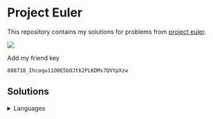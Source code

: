 # Project Euler

This repository contains my solutions for problems from [project
euler](https://projecteuler.net).

![](https://projecteuler.net/profile/zidhuss.png)

Add my friend key

<pre><code>880718_Ihcoqu11O0E5bOJtk2PLKDMs7QVYpXzw</code></pre>

## Solutions

<details>
<summary>Languages</summary>
<table>
  <thead>
    <tr class="header">
      <th align="center">Problem</th>
      <th align="center">C</th>
      <th align="center">C++</th>
      <th align="center">Python</th>
      <th align="center">Go</th>
      <th align="center">Java</th>
      <th align="center">JavaScript</th>
      <th align="center">Rust</th>
    </tr>
  </thead>
  <tbody>
    <tr class="odd">
      <td align="center">001</td>
      <td align="center"><a href="solutions/001/001.c">🔵</a></td>
      <td align="center"><a href="solutions/001/001.cc">🔵</a></td>
      <td align="center"><a href="solutions/001/001.py">🔵</a></td>
      <td align="center"><a href="solutions/001/001.go">🔵</a></td>
      <td align="center"><a href="solutions/001/_001.java">🔵</a></td>
      <td align="center"><a href="solutions/001/001.js">🔵</a></td>
      <td align="center"><a href="solutions/001/001.rs">🔵</a></td>
    </tr>
    <tr class="even">
      <td align="center">002</td>
      <td align="center"><a href="solutions/002/002.c">🔵</a></td>
      <td align="center"><a href="solutions/002/002.cc">🔵</a></td>
      <td align="center"><a href="solutions/002/002.py">🔵</a></td>
      <td align="center"><a href="solutions/002/002.go">🔵</a></td>
      <td align="center"><a href="solutions/002/_002.java">🔵</a></td>
      <td align="center"><a href="solutions/002/002.js">🔵</a></td>
      <td align="center"><a href="solutions/002/002.rs">🔵</a></td>
    </tr>
    <tr class="odd">
      <td align="center">003</td>
      <td align="center"><a href="solutions/003/003.c">🔵</a></td>
      <td align="center"><a href="solutions/003/003.cc">🔵</a></td>
      <td align="center"><a href="solutions/003/003.py">🔵</a></td>
      <td align="center"><a href="solutions/003/003.go">🔵</a></td>
      <td align="center"><a href="solutions/003/_003.java">🔵</a></td>
      <td align="center"><a href="solutions/003/003.js">🔵</a></td>
      <td align="center"><a href="solutions/003/003.rs">🔵</a></td>
    </tr>
    <tr class="even">
      <td align="center">004</td>
      <td align="center"><a href="solutions/004/004.c">🔵</a></td>
      <td align="center"><a href="solutions/004/004.cc">🔵</a></td>
      <td align="center"><a href="solutions/004/004.py">🔵</a></td>
      <td align="center"><a href="solutions/004/004.go">🔵</a></td>
      <td align="center"><a href="solutions/004/_004.java">🔵</a></td>
      <td align="center"><a href="solutions/004/004.js">🔵</a></td>
      <td align="center"><a href="solutions/004/004.rs">🔵</a></td>
    </tr>
    <tr class="odd">
      <td align="center">005</td>
      <td align="center"><a href="solutions/005/005.c">🔵</a></td>
      <td align="center"><a href="solutions/005/005.cc">🔵</a></td>
      <td align="center"><a href="solutions/005/005.py">🔵</a></td>
      <td align="center"><a href="solutions/005/005.go">🔵</a></td>
      <td align="center"><a href="solutions/005/_005.java">🔵</a></td>
      <td align="center"><a href="solutions/005/005.js">🔵</a></td>
      <td align="center"><a href="solutions/005/005.rs">🔵</a></td>
    </tr>
    <tr class="even">
      <td align="center">006</td>
      <td align="center"><a href="solutions/006/006.c">🔵</a></td>
      <td align="center"><a href="solutions/006/006.cc">🔵</a></td>
      <td align="center"><a href="solutions/006/006.py">🔵</a></td>
      <td align="center"><a href="solutions/006/006.go">🔵</a></td>
      <td align="center"><a href="solutions/006/_006.java">🔵</a></td>
      <td align="center"><a href="solutions/006/006.js">🔵</a></td>
      <td align="center"><a href="solutions/006/006.rs">🔵</a></td>
    </tr>
    <tr class="odd">
      <td align="center">007</td>
      <td align="center"><a href="solutions/007/007.c">🔵</a></td>
      <td align="center"><a href="solutions/007/007.cc">🔵</a></td>
      <td align="center"><a href="solutions/007/007.py">🔵</a></td>
      <td align="center"><a href="solutions/007/007.go">🔵</a></td>
      <td align="center"><a href="solutions/007/_007.java">🔵</a></td>
      <td align="center"><a href="solutions/007/007.js">🔵</a></td>
      <td align="center"></td>
    </tr>
    <tr class="even">
      <td align="center">008</td>
      <td align="center"><a href="solutions/008/008.c">🔵</a></td>
      <td align="center"></td>
      <td align="center"><a href="solutions/008/008.py">🔵</a></td>
      <td align="center"><a href="solutions/008/008.go">🔵</a></td>
      <td align="center"><a href="solutions/008/_008.java">🔵</a></td>
      <td align="center"><a href="solutions/008/008.js">🔵</a></td>
      <td align="center"><a href="solutions/008/008.rs">🔵</a></td>
    </tr>
    <tr class="odd">
      <td align="center">009</td>
      <td align="center"><a href="solutions/009/009.c">🔵</a></td>
      <td align="center"><a href="solutions/009/009.cc">🔵</a></td>
      <td align="center"><a href="solutions/009/009.py">🔵</a></td>
      <td align="center"><a href="solutions/009/009.go">🔵</a></td>
      <td align="center"><a href="solutions/009/_009.java">🔵</a></td>
      <td align="center"><a href="solutions/009/009.js">🔵</a></td>
      <td align="center"></td>
    </tr>
    <tr class="even">
      <td align="center">010</td>
      <td align="center"><a href="solutions/010/010.c">🔵</a></td>
      <td align="center"><a href="solutions/010/010.cc">🔵</a></td>
      <td align="center"><a href="solutions/010/010.py">🔵</a></td>
      <td align="center"><a href="solutions/010/010.go">🔵</a></td>
      <td align="center"><a href="solutions/010/_010.java">🔵</a></td>
      <td align="center"><a href="solutions/010/010.js">🔵</a></td>
      <td align="center"></td>
    </tr>
    <tr class="odd">
      <td align="center">011</td>
      <td align="center"></td>
      <td align="center"></td>
      <td align="center"></td>
      <td align="center"><a href="solutions/011/011.go">🔵</a></td>
      <td align="center"></td>
      <td align="center"></td>
      <td align="center"></td>
    </tr>
    <tr class="even">
      <td align="center">012</td>
      <td align="center"></td>
      <td align="center"></td>
      <td align="center"></td>
      <td align="center"><a href="solutions/012/012.go">🔵</a></td>
      <td align="center"></td>
      <td align="center"></td>
      <td align="center"></td>
    </tr>
    <tr class="odd">
      <td align="center">013</td>
      <td align="center"><a href="solutions/013/013.c">🔵</a></td>
      <td align="center"></td>
      <td align="center"><a href="solutions/013/013.py">🔵</a></td>
      <td align="center"><a href="solutions/013/013.go">🔵</a></td>
      <td align="center"></td>
      <td align="center"></td>
      <td align="center"></td>
    </tr>
    <tr class="even">
      <td align="center">014</td>
      <td align="center"></td>
      <td align="center"></td>
      <td align="center"></td>
      <td align="center"><a href="solutions/014/014.go">🔵</a></td>
      <td align="center"></td>
      <td align="center"></td>
      <td align="center"></td>
    </tr>
    <tr class="odd">
      <td align="center">015</td>
      <td align="center"><a href="solutions/015/015.c">🔵</a></td>
      <td align="center"><a href="solutions/015/015.cc">🔵</a></td>
      <td align="center"><a href="solutions/015/015.py">🔵</a></td>
      <td align="center"><a href="solutions/015/015.go">🔵</a></td>
      <td align="center"><a href="solutions/015/_015.java">🔵</a></td>
      <td align="center"><a href="solutions/015/015.js">🔵</a></td>
      <td align="center"><a href="solutions/015/015.rs">🔵</a></td>
    </tr>
    <tr class="even">
      <td align="center">016</td>
      <td align="center"><a href="solutions/016/016.c">🔵</a></td>
      <td align="center"></td>
      <td align="center"><a href="solutions/016/016.py">🔵</a></td>
      <td align="center"><a href="solutions/016/016.go">🔵</a></td>
      <td align="center"></td>
      <td align="center"></td>
      <td align="center"></td>
    </tr>
    <tr class="odd">
      <td align="center">017</td>
      <td align="center"></td>
      <td align="center"></td>
      <td align="center"></td>
      <td align="center"><a href="solutions/017/017.go">🔵</a></td>
      <td align="center"></td>
      <td align="center"></td>
      <td align="center"></td>
    </tr>
    <tr class="even">
      <td align="center">018</td>
      <td align="center"><a href="solutions/018/018.c">🔵</a></td>
      <td align="center"></td>
      <td align="center"></td>
      <td align="center"><a href="solutions/018/018.go">🔵</a></td>
      <td align="center"></td>
      <td align="center"></td>
      <td align="center"></td>
    </tr>
    <tr class="odd">
      <td align="center">019</td>
      <td align="center"><a href="solutions/019/019.c">🔵</a></td>
      <td align="center"></td>
      <td align="center"><a href="solutions/019/019.py">🔵</a></td>
      <td align="center"><a href="solutions/019/019.go">🔵</a></td>
      <td align="center"></td>
      <td align="center"></td>
      <td align="center"></td>
    </tr>
    <tr class="even">
      <td align="center">020</td>
      <td align="center"><a href="solutions/020/020.c">🔵</a></td>
      <td align="center"></td>
      <td align="center"><a href="solutions/020/020.py">🔵</a></td>
      <td align="center"><a href="solutions/020/020.go">🔵</a></td>
      <td align="center"></td>
      <td align="center"></td>
      <td align="center"></td>
    </tr>
    <tr class="odd">
      <td align="center">021</td>
      <td align="center"><a href="solutions/021/021.c">🔵</a></td>
      <td align="center"></td>
      <td align="center"><a href="solutions/021/021.py">🔵</a></td>
      <td align="center"><a href="solutions/021/021.go">🔵</a></td>
      <td align="center"></td>
      <td align="center"></td>
      <td align="center"><a href="solutions/021/021.rs">🔵</a></td>
    </tr>
    <tr class="even">
      <td align="center">022</td>
      <td align="center"><a href="solutions/022/022.c">🔵</a></td>
      <td align="center"></td>
      <td align="center"></td>
      <td align="center"><a href="solutions/022/022.go">🔵</a></td>
      <td align="center"></td>
      <td align="center"><a href="solutions/022/022.js">🔵</a></td>
      <td align="center"></td>
    </tr>
    <tr class="odd">
      <td align="center">023</td>
      <td align="center"></td>
      <td align="center"></td>
      <td align="center"><a href="solutions/023/023.py">🔵</a></td>
      <td align="center"></td>
      <td align="center"></td>
      <td align="center"></td>
      <td align="center"></td>
    </tr>
    <tr class="even">
      <td align="center">024</td>
      <td align="center"></td>
      <td align="center"></td>
      <td align="center"><a href="solutions/024/024.py">🔵</a></td>
      <td align="center"></td>
      <td align="center"></td>
      <td align="center"></td>
      <td align="center"></td>
    </tr>
    <tr class="odd">
      <td align="center">025</td>
      <td align="center"><a href="solutions/025/025.c">🔵</a></td>
      <td align="center"></td>
      <td align="center"><a href="solutions/025/025.py">🔵</a></td>
      <td align="center"><a href="solutions/025/025.go">🔵</a></td>
      <td align="center"></td>
      <td align="center"></td>
      <td align="center"></td>
    </tr>
    <tr class="even">
      <td align="center">028</td>
      <td align="center"><a href="solutions/028/028.c">🔵</a></td>
      <td align="center"><a href="solutions/028/028.cc">🔵</a></td>
      <td align="center"><a href="solutions/028/028.py">🔵</a></td>
      <td align="center"><a href="solutions/028/028.go">🔵</a></td>
      <td align="center"><a href="solutions/028/_028.java">🔵</a></td>
      <td align="center"><a href="solutions/028/028.js">🔵</a></td>
      <td align="center"><a href="solutions/028/028.rs">🔵</a></td>
    </tr>
    <tr class="odd">
      <td align="center">029</td>
      <td align="center"><a href="solutions/029/029.c">🔵</a></td>
      <td align="center"></td>
      <td align="center"><a href="solutions/029/029.py">🔵</a></td>
      <td align="center"><a href="solutions/029/029.go">🔵</a></td>
      <td align="center"></td>
      <td align="center"></td>
      <td align="center"></td>
    </tr>
    <tr class="even">
      <td align="center">030</td>
      <td align="center"><a href="solutions/030/030.c">🔵</a></td>
      <td align="center"></td>
      <td align="center"></td>
      <td align="center"><a href="solutions/030/030.go">🔵</a></td>
      <td align="center"></td>
      <td align="center"></td>
      <td align="center"></td>
    </tr>
    <tr class="odd">
      <td align="center">031</td>
      <td align="center"></td>
      <td align="center"></td>
      <td align="center"></td>
      <td align="center"><a href="solutions/031/031.go">🔵</a></td>
      <td align="center"></td>
      <td align="center"></td>
      <td align="center"></td>
    </tr>
    <tr class="even">
      <td align="center">033</td>
      <td align="center"><a href="solutions/033/033.c">🔵</a></td>
      <td align="center"></td>
      <td align="center"><a href="solutions/033/033.py">🔵</a></td>
      <td align="center"><a href="solutions/033/033.go">🔵</a></td>
      <td align="center"></td>
      <td align="center"></td>
      <td align="center"></td>
    </tr>
    <tr class="odd">
      <td align="center">034</td>
      <td align="center"><a href="solutions/034/034.c">🔵</a></td>
      <td align="center"></td>
      <td align="center"></td>
      <td align="center"><a href="solutions/034/034.go">🔵</a></td>
      <td align="center"></td>
      <td align="center"></td>
      <td align="center"></td>
    </tr>
    <tr class="even">
      <td align="center">035</td>
      <td align="center"></td>
      <td align="center"></td>
      <td align="center"></td>
      <td align="center"><a href="solutions/035/035.go">🔵</a></td>
      <td align="center"></td>
      <td align="center"></td>
      <td align="center"></td>
    </tr>
    <tr class="odd">
      <td align="center">036</td>
      <td align="center"></td>
      <td align="center"></td>
      <td align="center"><a href="solutions/036/036.py">🔵</a></td>
      <td align="center"><a href="solutions/036/036.go">🔵</a></td>
      <td align="center"></td>
      <td align="center"></td>
      <td align="center"></td>
    </tr>
    <tr class="even">
      <td align="center">040</td>
      <td align="center"><a href="solutions/040/040.c">🔵</a></td>
      <td align="center"></td>
      <td align="center"><a href="solutions/040/040.py">🔵</a></td>
      <td align="center"></td>
      <td align="center"></td>
      <td align="center"></td>
      <td align="center"></td>
    </tr>
    <tr class="odd">
      <td align="center">048</td>
      <td align="center"><a href="solutions/048/048.c">🔵</a></td>
      <td align="center"></td>
      <td align="center"><a href="solutions/048/048.py">🔵</a></td>
      <td align="center"><a href="solutions/048/048.go">🔵</a></td>
      <td align="center"></td>
      <td align="center"></td>
      <td align="center"></td>
    </tr>
    <tr class="even">
      <td align="center">052</td>
      <td align="center"><a href="solutions/052/052.c">🔵</a></td>
      <td align="center"></td>
      <td align="center"><a href="solutions/052/052.py">🔵</a></td>
      <td align="center"><a href="solutions/052/052.go">🔵</a></td>
      <td align="center"></td>
      <td align="center"></td>
      <td align="center"></td>
    </tr>
    <tr class="odd">
      <td align="center">056</td>
      <td align="center"><a href="solutions/056/056.c">🔵</a></td>
      <td align="center"></td>
      <td align="center"><a href="solutions/056/056.py">🔵</a></td>
      <td align="center"><a href="solutions/056/056.go">🔵</a></td>
      <td align="center"></td>
      <td align="center"></td>
      <td align="center"></td>
    </tr>
    <tr class="even">
      <td align="center">059</td>
      <td align="center"><a href="solutions/059/059.c">🔵</a></td>
      <td align="center"></td>
      <td align="center"><a href="solutions/059/059.py">🔵</a></td>
      <td align="center"><a href="solutions/059/059.go">🔵</a></td>
      <td align="center"></td>
      <td align="center"></td>
      <td align="center"></td>
    </tr>
    <tr class="odd">
      <td align="center">067</td>
      <td align="center"><a href="solutions/067/067.c">🔵</a></td>
      <td align="center"></td>
      <td align="center"></td>
      <td align="center"><a href="solutions/067/067.go">🔵</a></td>
      <td align="center"></td>
      <td align="center"></td>
      <td align="center"></td>
    </tr>
    <tr class="even">
      <td align="center">092</td>
      <td align="center"><a href="solutions/092/092.c">🔵</a></td>
      <td align="center"></td>
      <td align="center"></td>
      <td align="center"><a href="solutions/092/092.go">🔵</a></td>
      <td align="center"></td>
      <td align="center"></td>
      <td align="center"></td>
    </tr>
    <tr class="odd">
      <td align="center">145</td>
      <td align="center"><a href="solutions/145/145.c">🔵</a></td>
      <td align="center"></td>
      <td align="center"></td>
      <td align="center"><a href="solutions/145/145.go">🔵</a></td>
      <td align="center"></td>
      <td align="center"></td>
      <td align="center"><a href="solutions/145/145.rs">🔵</a></td>
    </tr>
    <tr class="even">
      <td align="center">206</td>
      <td align="center"><a href="solutions/206/206.c">🔵</a></td>
      <td align="center"></td>
      <td align="center"></td>
      <td align="center"><a href="solutions/206/206.go">🔵</a></td>
      <td align="center"></td>
      <td align="center"></td>
      <td align="center"></td>
    </tr>
  </tbody>
</table>
</details>
